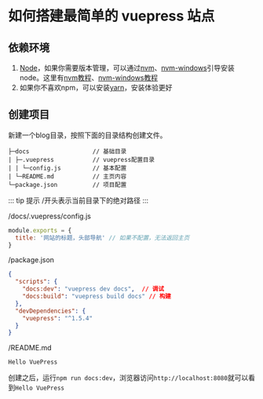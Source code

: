 # 如何搭建最简单的 vuepress 站点

## 依赖环境

1. [Node](https://nodejs.org/en/)，如果你需要版本管理，可以通过[nvm](https://github.com/nvm-sh/nvm)、[nvm-windows](https://github.com/coreybutler/nvm-windows)引导安装node。这里有[nvm教程](https://zhuanlan.zhihu.com/p/47977487)、[nvm-windows教程](https://www.jianshu.com/p/d0e0935b150a)
2. 如果你不喜欢npm，可以安装[yarn](https://classic.yarnpkg.com/zh-Hans/)，安装体验更好

## 创建项目

新建一个blog目录，按照下面的目录结构创建文件。

```
├─docs                  // 基础目录
| ├─.vuepress           // vuepress配置目录
| | └─config.js         // 基本配置
| └─README.md           // 主页内容
└─package.json          // 项目配置
```

::: tip 提示
/开头表示当前目录下的绝对路径
:::

/docs/.vuepress/config.js

```js
module.exports = {
  title: '网站的标题，头部导航' // 如果不配置，无法返回主页
}
```

/package.json

```json
{
  "scripts": {
    "docs:dev": "vuepress dev docs",  // 调试
    "docs:build": "vuepress build docs" // 构建
  },
  "devDependencies": {
    "vuepress": "^1.5.4"
  }
}
```

/README.md

```
Hello VuePress
```

创建之后，运行`npm run docs:dev`，浏览器访问`http://localhost:8080`就可以看到`Hello VuePress`
